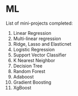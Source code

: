 # ML
 List of mini-projects completed:
 1) Linear Regression
 2) Multi-linear regression
 3) Ridge, Lasso and Elasticnet
 4) Logistic Regression
 5) Support Vector Classifier
 6) K Nearest Neighbor
 7) Decision Tree
 8) Random Forest
 9) Adaboost
 10) Gradient Boosting
 11) XgBoost
